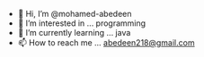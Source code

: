 - 👋 Hi, I’m @mohamed-abedeen
- 👀 I’m interested in ... programming 
- 🌱 I’m currently learning ... java
- 📫 How to reach me ... abedeen218@gmail.com 

<!---
mohamed-abedeen/mohamed-abedeen is a ✨ special ✨ repository because its `README.md` (this file) appears on your GitHub profile.
You can click the Preview link to take a look at your changes.
--->
